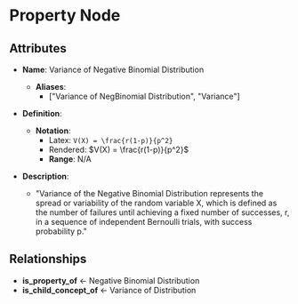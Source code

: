 # Property Node

## Attributes

- **Name**: Variance of Negative Binomial Distribution
  - **Aliases**: 
    - ["Variance of NegBinomial Distribution", "Variance"]

- **Definition**: 
  - **Notation**: 
    - Latex: `V(X) = \frac{r(1-p)}{p^2}`
    - Rendered: $V(X) = \frac{r(1-p)}{p^2}$
    - **Range**: N/A 

- **Description**: 
  - "Variance of the Negative Binomial Distribution represents the spread or variability of the random variable X, which is defined as the number of failures until achieving a fixed number of successes, r, in a sequence of independent Bernoulli trials, with success probability p."

## Relationships

- **is_property_of** ← Negative Binomial Distribution
- **is_child_concept_of** ← Variance of Distribution